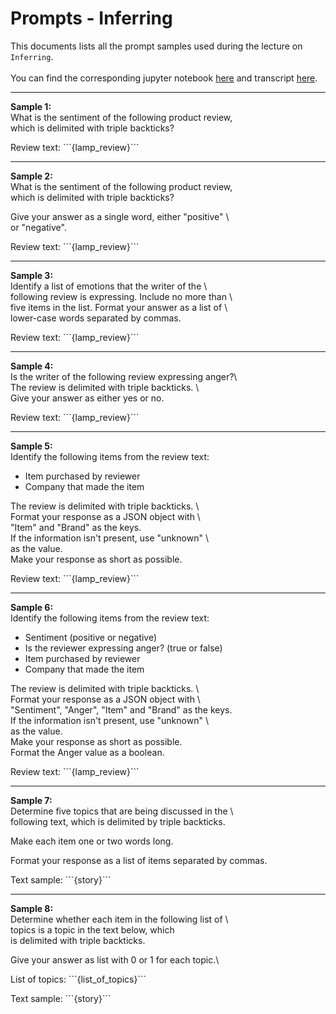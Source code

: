 # Prompts - Inferring

This documents lists all the prompt samples used during the lecture on   
`Inferring`.   
<br>
You can find the corresponding jupyter notebook [here](../notebooks/4%20-%20Inferring.ipynb) and 
transcript [here](../transcripts/4%20-%20Inferring.txt).

--- 

**Sample 1:**
<br>
What is the sentiment of the following product review,  
which is delimited with triple backticks?  

Review text: &#96;&#96;&#96;{lamp_review}&#96;&#96;&#96;  

---

**Sample 2:**
<br>
What is the sentiment of the following product review,  
which is delimited with triple backticks?  
  
Give your answer as a single word, either "positive" \  
or "negative".  
  
Review text: &#96;&#96;&#96;{lamp_review}&#96;&#96;&#96;  

---

**Sample 3:**
<br>
Identify a list of emotions that the writer of the \  
following review is expressing. Include no more than \  
five items in the list. Format your answer as a list of \  
lower-case words separated by commas.  
  
Review text: &#96;&#96;&#96;{lamp_review}&#96;&#96;&#96;  

---

**Sample 4:**
<br>
Is the writer of the following review expressing anger?\  
The review is delimited with triple backticks. \  
Give your answer as either yes or no.  
  
Review text: &#96;&#96;&#96;{lamp_review}&#96;&#96;&#96;  
  
---

**Sample 5:**
<br>
Identify the following items from the review text:  
- Item purchased by reviewer  
- Company that made the item  
  
The review is delimited with triple backticks. \  
Format your response as a JSON object with \  
"Item" and "Brand" as the keys.  
If the information isn't present, use "unknown" \  
as the value.  
Make your response as short as possible.  
  
Review text: &#96;&#96;&#96;{lamp_review}&#96;&#96;&#96;  

--- 

**Sample 6:**
<br>
Identify the following items from the review text:  
- Sentiment (positive or negative)  
- Is the reviewer expressing anger? (true or false)  
- Item purchased by reviewer  
- Company that made the item

The review is delimited with triple backticks. \  
Format your response as a JSON object with \  
"Sentiment", "Anger", "Item" and "Brand" as the keys.  
If the information isn't present, use "unknown" \  
as the value.  
Make your response as short as possible.  
Format the Anger value as a boolean.  
  
Review text: &#96;&#96;&#96;{lamp_review}&#96;&#96;&#96;  

---

**Sample 7:**
<br>
Determine five topics that are being discussed in the \  
following text, which is delimited by triple backticks.  
  
Make each item one or two words long.  
  
Format your response as a list of items separated by commas.  
  
Text sample: &#96;&#96;&#96;{story}&#96;&#96;&#96;  

---

**Sample 8:**
<br>
Determine whether each item in the following list of \  
topics is a topic in the text below, which  
is delimited with triple backticks.  
  
Give your answer as list with 0 or 1 for each topic.\  
  
List of topics: &#96;&#96;&#96;{list_of_topics}&#96;&#96;&#96;  
  
Text sample: &#96;&#96;&#96;{story}&#96;&#96;&#96;  
